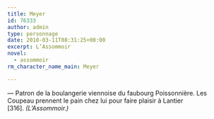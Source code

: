 ```yaml
---
title: Meyer
id: 76333
author: admin
type: personnage
date: 2010-03-11T08:31:25+00:00
excerpt: L’Assommoir
novel:
  - assommoir
rm_character_name_main: Meyer

---
```

— Patron de la boulangerie viennoise du faubourg Poissonnière. Les Coupeau prennent le pain chez lui pour faire plaisir à Lantier [316]. _(L’Assommoir.)_